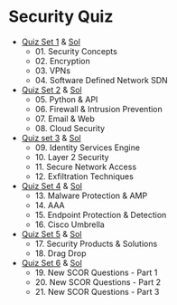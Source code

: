 # Security Quiz


- [Quiz Set 1](quiz01.md) & [Sol](quizSol01.md#)
  - 01\. Security Concepts
  - 02\. Encryption
  - 03\. VPNs
  - 04\. Software Defined Network SDN
- [Quiz Set 2](quiz02.md) & [Sol](quizSol02.md)
  - 05\. Python & API
  - 06\. Firewall & Intrusion Prevention
  - 07\. Email & Web
  - 08\. Cloud Security
- [Quiz set 3](quiz03.md) & [Sol](quizSol03.md)
  - 09\. Identity Services Engine
  - 10\. Layer 2 Security
  - 11\. Secure Network Access
  - 12\. Exfiltration Techniques
- [Quiz Set 4](quiz04.md) & [Sol](quizSol04.md)
  - 13\. Malware Protection & AMP
  - 14\. AAA
  - 15\. Endpoint Protection & Detection
  - 16\. Cisco Umbrella
- [Quiz Set 5](quiz05.md) & [Sol](quizSol05.md)
  - 17\. Security Products & Solutions
  - 18\. Drag Drop
- [Quiz Set 6](quiz06.md) & [Sol](quizSol06.md)
  - 19\. New SCOR Questions - Part 1
  - 20\. New SCOR Questions - Part 2
  - 21\. New SCOR Questions - Part 3


